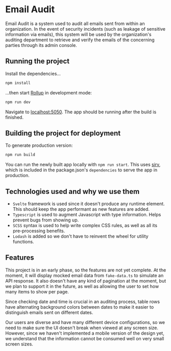 # Email Audit

Email Audit is a system used to audit all emails sent from within an organization.
In the event of security incidents (such as leakage of sensitive information via emails), this system will be used by the organization's auditing department to retrieve and verify the emails of the concerning parties through its admin console.

## Running the project

Install the dependencies...

```bash
npm install
```

...then start [Rollup](https://rollupjs.org) in development mode:

```bash
npm run dev
```

Navigate to [localhost:5050](http://localhost:5050). The app should be running after the build is finished.

## Building the project for deployment

To generate production version:

```bash
npm run build
```

You can run the newly built app locally with `npm run start`. This uses [sirv](https://github.com/lukeed/sirv), which is included in the package.json's `dependencies` to serve the app in production.

## Technologies used and why we use them

- `Svelte` framework is used since it doesn't produce any runtime element. This should keep the app performant as new features are added.
- `Typescript` is used to augment Javascript with type information. Helps prevent bugs from showing up.
- `SCSS` syntax is used to help write complex CSS rules, as well as all its pre-processing benefits.
- `Lodash` is added so we don't have to reinvent the wheel for utility functions.

## Features

This project is in an early phase, so the features are not yet complete. At the moment, it will display mocked email data from `fake-data.ts` to simulate an API response. It also doesn't have any kind of pagination at the moment, but we plan to support it in the future, as well as allowing the user to set how many items to show per page.

Since checking date and time is crucial in an auditing process, table rows have alternating background colors between dates to make it easier to distinguish emails sent on different dates.

Our users are diverse and have many different device configurations, so we need to make sure the UI doesn't break when viewed at any screen size. However, since we haven't implemented a mobile version of the design yet, we understand that the information cannot be consumed well on very small screen sizes.
